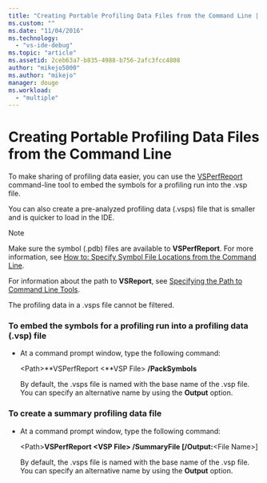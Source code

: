 ```yaml
---
title: "Creating Portable Profiling Data Files from the Command Line | Microsoft Docs"
ms.custom: ""
ms.date: "11/04/2016"
ms.technology: 
  - "vs-ide-debug"
ms.topic: "article"
ms.assetid: 2ceb63a7-b835-4988-b756-2afc3fcc4808
author: "mikejo5000"
ms.author: "mikejo"
manager: douge
ms.workload: 
  - "multiple"
---
```

# Creating Portable Profiling Data Files from the Command Line
To make sharing of profiling data easier, you can use the [VSPerfReport](../profiling/vsperfreport.md) command-line tool to embed the symbols for a profiling run into the .vsp file.  
  
 You can also create a pre-analyzed profiling data (.vsps) file that is smaller and is quicker to load in the IDE.  
  
> [!NOTE]
>  Make sure the symbol (.pdb) files are available to **VSPerfReport**. For more information, see [How to: Specify Symbol File Locations from the Command Line](../profiling/how-to-specify-symbol-file-locations-from-the-command-line.md).  
>   
>  For information about the path to **VSReport**, see [Specifying the Path to Command Line Tools](../profiling/specifying-the-path-to-profiling-tools-command-line-tools.md).  
>   
>  The profiling data in a .vsps file cannot be filtered.  
  
### To embed the symbols for a profiling run into a profiling data (.vsp) file  
  
-   At a command prompt window, type the following command:  
  
     \<Path>**VSPerfReport \<**VSP File> **/PackSymbols**  
  
     By default, the .vsps file is named with the base name of the .vsp file. You can specify an alternative name by using the **Output** option.  
  
### To create a summary profiling data file  
  
-   At a command prompt window, type the following command:  
  
     \<Path>**VSPerfReport \<**VSP File> **/SummaryFile** [**/Output:**\<File Name>]  
  
     By default, the .vsps file is named with the base name of the .vsp file. You can specify an alternative name by using the **Output** option.